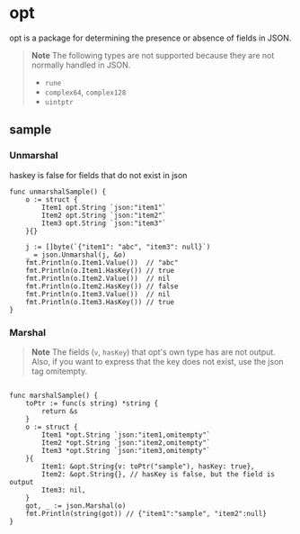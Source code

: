# opt

opt is a package for determining the presence or absence of fields in JSON.

> **Note**
> The following types are not supported because they are not normally handled in JSON.
> - `rune`
> - `complex64`, `complex128`
> - `uintptr`

## sample
### Unmarshal
haskey is false for fields that do not exist in json

```golang
func unmarshalSample() {
	o := struct {
		Item1 opt.String `json:"item1"`
		Item2 opt.String `json:"item2"`
		Item3 opt.String `json:"item3"`
	}{}

	j := []byte(`{"item1": "abc", "item3": null}`)
	_ = json.Unmarshal(j, &o)
	fmt.Println(o.Item1.Value())  // "abc"
	fmt.Println(o.Item1.HasKey()) // true
	fmt.Println(o.Item2.Value())  // nil
	fmt.Println(o.Item2.HasKey()) // false
	fmt.Println(o.Item3.Value())  // nil
	fmt.Println(o.Item3.HasKey()) // true
}

```
### Marshal
> **Note**
> The fields (`v`, `hasKey`) that opt's own type has are not output. 
> Also, if you want to express that the key does not exist, use the json tag omitempty.


```golang

func marshalSample() {
    toPtr := func(s string) *string {
		return &s
	}
    o := struct {
		Item1 *opt.String `json:"item1,omitempty"`
		Item2 *opt.String `json:"item2,omitempty"`
		Item3 *opt.String `json:"item3,omitempty"`
	}{
        Item1: &opt.String{v: toPtr("sample"), hasKey: true},
		Item2: &opt.String{}, // hasKey is false, but the field is output
        Item3: nil,
    }
    got, _ := json.Marshal(o)
    fmt.Println(string(got)) // {"item1":"sample", "item2":null}
}
```
